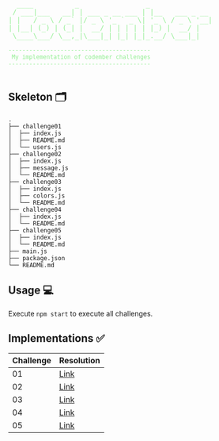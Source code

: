 <pre style="color:lightgreen">
  ____          _                _               
 / ___|___   __| | ___ _ __ ___ | |__   ___ _ __ 
| |   / _ \ / _` |/ _ \ '_ ` _ \| '_ \ / _ \ '__|
| |__| (_) | (_| |  __/ | | | | | |_) |  __/ |
 \____\___/ \__,_|\___|_| |_| |_|_.__/ \___|_|
<small>
-----------------------------------------
 My implementation of codember challenges
-----------------------------------------
</small>
</pre>

## Skeleton 🗂️
```
.
├── challenge01
│  ├── index.js
│  ├── README.md
│  └── users.js
├── challenge02
│  ├── index.js
│  ├── message.js
│  └── README.md
├── challenge03
│  ├── index.js
│  ├── colors.js
│  └── README.md
├── challenge04
│  ├── index.js
│  └── README.md
├── challenge05
│  ├── index.js
│  └── README.md
├── main.js
├── package.json
└── README.md
```

## Usage 💻
Execute `npm start` to execute all challenges.

## Implementations ✅
| Challenge | Resolution |
| --- | --- |
| 01 | [Link](challenge01/) |
| 02 | [Link](challenge02/) |
| 03 | [Link](challenge03/) |
| 04 | [Link](challenge04/) |
| 05 | [Link](challenge05/) |
